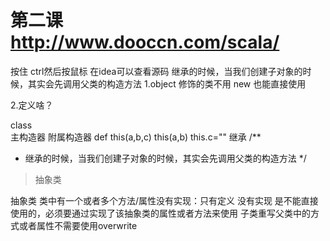 # 第二课  http://www.dooccn.com/scala/
按住 ctrl然后按鼠标 在idea可以查看源码
继承的时候，当我们创建子对象的时候，其实会先调用父类的构造方法
1.object  修饰的类不用 new  也能直接使用 

2.定义啥？


class   
主构造器
附属构造器
def  this(a,b,c)
  this(a,b)
  this.c=""
继承
/**
  * 继承的时候，当我们创建子对象的时候，其实会先调用父类的构造方法
  */

> 抽象类


抽象类
 类中有一个或者多个方法/属性没有实现：只有定义 没有实现
 是不能直接使用的，必须要通过实现了该抽象类的属性或者方法来使用
 子类重写父类中的方式或者属性不需要使用overwrite
